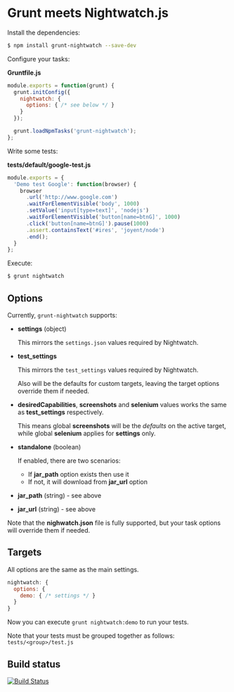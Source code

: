 # Grunt meets Nightwatch.js

Install the dependencies:

```bash
$ npm install grunt-nightwatch --save-dev
```

Configure your tasks:

**Gruntfile.js**

```javascript
module.exports = function(grunt) {
  grunt.initConfig({
    nightwatch: {
      options: { /* see below */ }
    }
  });

  grunt.loadNpmTasks('grunt-nightwatch');
};
```

Write some tests:

**tests/default/google-test.js**

```javascript
module.exports = {
  'Demo test Google': function(browser) {
    browser
      .url('http://www.google.com')
      .waitForElementVisible('body', 1000)
      .setValue('input[type=text]', 'nodejs')
      .waitForElementVisible('button[name=btnG]', 1000)
      .click('button[name=btnG]').pause(1000)
      .assert.containsText('#ires', 'joyent/node')
      .end();
  }
};
```

Execute:

```bash
$ grunt nightwatch
```

## Options

Currently, `grunt-nightwatch` supports:

* **settings** (object)

  This mirrors the `settings.json` values required by Nightwatch.

* **test_settings**

  This mirrors the `test_settings` values required by Nightwatch.

  Also will be the defaults for custom targets, leaving the target options override them if needed.

* **desiredCapabilities**, **screenshots** and **selenium** values works the same as **test_settings** respectively.

  This means global **screenshots** will be the _defaults_ on the active target, while global **selenium** applies for **settings** only.

* **standalone** (boolean)

  If enabled, there are two scenarios:

  * If **jar_path** option exists then use it
  * If not, it will download from **jar_url** option

* **jar_path** (string) - see above

* **jar_url** (string)  - see above

Note that the **nighwatch.json** file is fully supported, but your task options will override them if needed.

## Targets

All options are the same as the main settings.

```javascript
nightwatch: {
  options: {
    demo: { /* settings */ }
  }
}
```

Now you can execute `grunt nightwatch:demo` to run your tests.

Note that your tests must be grouped together as follows: `tests/<group>/test.js`

## Build status

[![Build Status](https://travis-ci.org/gextech/grunt-nightwatch.png?branch=master)](https://travis-ci.org/gextech/grunt-nightwatch)
